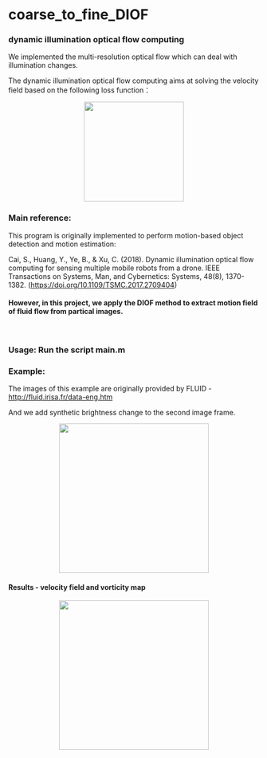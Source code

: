 # coarse_to_fine_DIOF

### dynamic illumination optical flow computing


We implemented the multi-resolution optical flow which can deal with illumination changes.

The dynamic illumination optical flow computing aims at solving the velocity field based on the following loss function：

<div align=center><img height="200" src="https://github.com/shengzesnail/coarse_to_fine_DIOF/blob/master/data/DIOFloss.PNG"/></div>

      

### Main reference:

This program is originally implemented to perform motion-based object detection and motion estimation:

 Cai, S., Huang, Y., Ye, B., & Xu, C. (2018). Dynamic illumination optical flow computing for sensing multiple mobile robots from a drone.  IEEE Transactions on Systems, Man, and Cybernetics: Systems, 48(8), 1370-1382. (https://doi.org/10.1109/TSMC.2017.2709404)  
  

#### However, in this project, we apply the DIOF method to extract motion field of fluid flow from partical images.

<br>

### Usage:  Run the script main.m  
  
### Example:

The images of this example are originally provided by FLUID - http://fluid.irisa.fr/data-eng.htm  

And we add synthetic brightness change to the second image frame.

<div align=center><img height="300" src="https://github.com/shengzesnail/coarse_to_fine_DIOF/blob/master/data/images.png"/></div>


#### Results - velocity field and vorticity map

<div align=center><img height="300" src="https://github.com/shengzesnail/coarse_to_fine_DIOF/blob/master/data/uvs.png"/></div>


